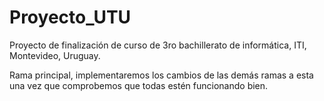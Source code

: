# Proyecto_UTU
Proyecto de finalización de curso de 3ro bachillerato de informática, ITI, Montevideo, Uruguay.

Rama principal, implementaremos los cambios de las demás ramas a esta una vez que comprobemos que todas estén funcionando bien.
